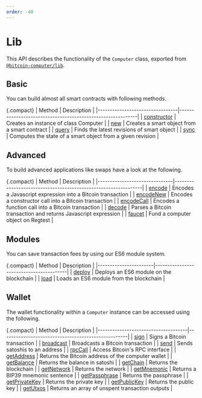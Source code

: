 ```yaml
---
order: -40
---
```


# Lib

This API describes the functionality of the `Computer` class, exported from [`@bitcoin-computer/lib`](https://www.npmjs.com/package/@bitcoin-computer/lib).

## Basic

You can build almost all smart contracts with following methods.

{.compact}
| Method                          | Description                                                |
|---------------------------------|------------------------------------------------------------|
| [constructor](./constructor.md) | Creates an instance of class Computer                      |
| [new](./new.md)                 | Creates a smart object from a smart contract               |
| [query](./query.md)             | Finds the latest revisions of smart object                 |
| [sync](./sync.md)               | Computes the state of a smart object from a given revision |

## Advanced

To build advanced applications like swaps have a look at the following.

{.compact}
| Method                        | Description                                                    |
|-------------------------------|----------------------------------------------------------------|
| [encode](./encode.md)         | Encodes a Javascript expression into a Bitcoin transaction     |
| [encodeNew](./encodeNew.md)   | Encodes a constructor call into a Bitcoin transaction          |
| [encodeCall](./encodeCall.md) | Encodes a function call into a Bitcoin transaction             |
| [decode](./decode.md)         | Parses a Bitcoin transaction and returns Javascript expression |
| [faucet](./faucet)            | Fund a computer object on Regtest                              |

## Modules

You can save transaction fees by using our ES6 module system.

{.compact}
| Method                | Description                             |
|-----------------------|-----------------------------------------|
| [deploy](./deploy.md) | Deploys an ES6 module on the blockchain |
| [load](./load.md)     | Loads an ES6 module from the blockchain |

## Wallet

The wallet functionality within a `Computer` instance can be accessed using the following.

{.compact}
| Method                              | Description                                        |
|-------------------------------------|----------------------------------------------------|
| [sign](./sign.md)                   | Signs a Bitcoin transaction                        |
| [broadcast](./broadcast.md)         | Broadcasts a Bitcoin transaction                   |
| [send](./send.md)                   | Sends satoshis to an address                       |
| [rpcCall](./rpcCall.md)             | Access Bitcoin's RPC interface                     |
| [getAddress](./getAddress.md)       | Returns the Bitcoin address of the computer wallet |
| [getBalance](./getBalance.md)       | Returns the balance in satoshi                     |
| [getChain](./getChain.md)           | Returns the blockchain                             |
| [getNetwork](./getNetwork.md)       | Returns the network                                |
| [getMnemonic](./getMnemonic.md)     | Returns a BIP39 mnemonic sentence                  |
| [getPassphrase](./getPassphrase.md) | Returns the passphrase                             |
| [getPrivateKey](./getPrivateKey.md) | Returns the private key                            |
| [getPublicKey](./getPublicKey.md)   | Returns the public key                             |
| [getUtxos](./getUtxos.md)           | Returns an array of unspent transaction outputs    |
